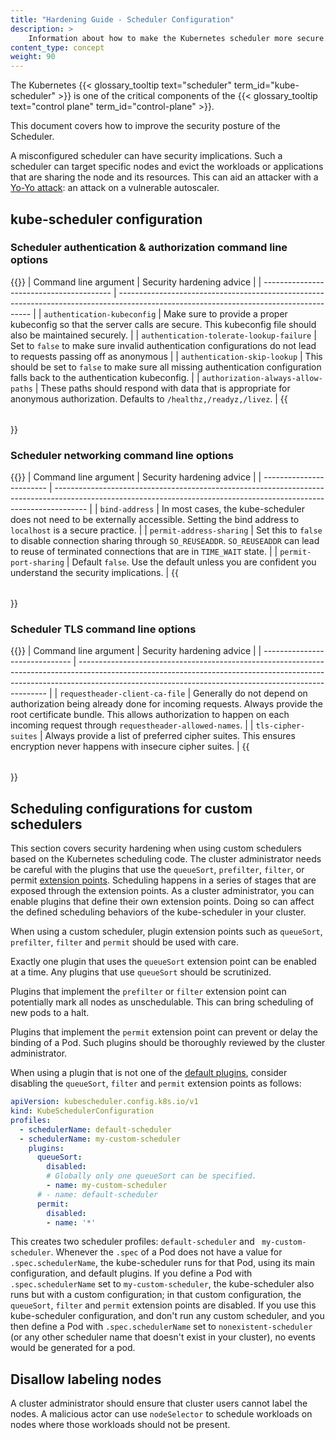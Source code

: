 ```yaml
---
title: "Hardening Guide - Scheduler Configuration"
description: >
    Information about how to make the Kubernetes scheduler more secure.
content_type: concept
weight: 90
---
```


<!-- overview -->
The Kubernetes {{< glossary_tooltip text="scheduler" term_id="kube-scheduler" >}} is
one of the critical components of the
{{< glossary_tooltip text="control plane" term_id="control-plane" >}}.

This document covers how to improve the security posture of the Scheduler.

A misconfigured scheduler can have security implications. Such a scheduler can target specific nodes and evict the workloads or applications that are sharing the node and its resources. This can aid an attacker with a [Yo-Yo attack](https://arxiv.org/abs/2105.00542): an attack on a vulnerable autoscaler.
<!-- body -->
## kube-scheduler configuration

### Scheduler authentication & authorization command line options
{{<table caption="Security advice for kube-scheduler command line options relating to authentication or authorization" >}}
| Command line argument                    | Security hardening advice                                                                                                              |
| ---------------------------------------- | -------------------------------------------------------------------------------------------------------------------------------------- |
| `authentication-kubeconfig`              | Make sure to provide a proper kubeconfig so that the server calls are secure. This kubeconfig file should also be maintained securely. |
| `authentication-tolerate-lookup-failure` | Set to `false` to make sure invalid authentication configurations do not lead to requests passing off as anonymous                     |
| `authentication-skip-lookup`             | This should be set to `false` to make sure all missing authentication configuration falls back to the authentication kubeconfig.       |
| `authorization-always-allow-paths`       | These paths should respond with data that is appropriate for anonymous authorization. Defaults to `/healthz,/readyz,/livez`.           |
{{</table>}}

### Scheduler networking command line options
{{<table caption="Security advice for kube-scheduler command line options relating to networking" >}}
| Command line argument    | Security hardening advice                                                                                                                                            |
| ------------------------ | -------------------------------------------------------------------------------------------------------------------------------------------------------------------- |
| `bind-address`           | In most cases, the kube-scheduler does not need to be externally accessible. Setting the bind address to `localhost` is a secure practice.                           |
| `permit-address-sharing` | Set this to `false` to  disable connection sharing through `SO_REUSEADDR`. `SO_REUSEADDR` can lead to reuse of terminated connections that are in `TIME_WAIT` state. |
| `permit-port-sharing`    | Default `false`. Use the default unless you are confident you understand the security implications.                                                                  |
{{</table>}}

### Scheduler TLS command line options
{{<table caption="Security advice for kube-scheduler command line options relating to encryption in transit" >}}
| Command line argument          | Security hardening advice                                                                                                                                                                                                          |
| ------------------------------ | ---------------------------------------------------------------------------------------------------------------------------------------------------------------------------------------------------------------------------------- |
| `requestheader-client-ca-file` | Generally do not depend on authorization being already done for incoming requests. Always provide the root certificate bundle. This allows authorization to happen on each incoming request through `requestheader-allowed-names`. |
| `tls-cipher-suites`            | Always provide a list of preferred cipher suites. This ensures encryption never happens with insecure cipher suites.                                                                                                               |
{{</table>}}

## Scheduling configurations for custom schedulers
This section covers security hardening when using custom schedulers based on the Kubernetes
scheduling code.
The cluster administrator needs be careful with the plugins that use the `queueSort`, `prefilter`, `filter`, or permit [extension points](https://github.com/docs/reference/scheduling/config/#extension-points).
Scheduling happens in a series of stages that are exposed through the extension points.
As a cluster administrator, you can enable plugins that define their own extension points.
Doing so can affect the defined scheduling behaviors of the kube-scheduler in your cluster.

When using a custom scheduler, plugin extension points such as `queueSort`, `prefilter`, `filter` and `permit` should be used with care.

Exactly one plugin that uses the `queueSort` extension point can be enabled at a time. Any plugins that use `queueSort` should be scrutinized.

Plugins that implement the `prefilter` or `filter` extension point can potentially mark all nodes as unschedulable. This can bring scheduling of new pods to a halt.

Plugins that implement the `permit` extension point  can prevent or delay the binding of a Pod. Such plugins should be thoroughly reviewed by the cluster administrator.

When using a plugin that is not one of the [default plugins](/docs/reference/scheduling/config/#scheduling-plugins), consider disabling the `queueSort`, `filter` and `permit` extension points as follows:

```yaml
apiVersion: kubescheduler.config.k8s.io/v1
kind: KubeSchedulerConfiguration
profiles:
  - schedulerName: default-scheduler
  - schedulerName: my-custom-scheduler
    plugins:
      queueSort:
        disabled:
        # Globally only one queueSort can be specified.
        - name: my-custom-scheduler
      # - name: default-scheduler
      permit:
        disabled:
        - name: '*'
```
This creates two scheduler profiles: `default-scheduler` and ` my-custom-scheduler`.
Whenever the `.spec` of a Pod does not have a value for `.spec.schedulerName`,
the kube-scheduler runs for that Pod, using its main configuration, and default plugins.
If you define a Pod with `.spec.schedulerName` set to `my-custom-scheduler`, the
kube-scheduler also runs but with a custom configuration; in that custom configuration,
the  `queueSort`, `filter` and `permit` extension points are disabled.
If you use this kube-scheduler configuration, and don't run any custom scheduler, and
you then define a Pod with  `.spec.schedulerName` set to `nonexistent-scheduler` (or
any other scheduler name that doesn't exist in your cluster), no events would be generated for a pod.

## Disallow labeling nodes
A cluster administrator should ensure that cluster users cannot label the nodes. A malicious actor can use `nodeSelector` to schedule workloads on nodes where those workloads should not be present.
